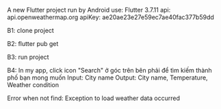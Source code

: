 A new Flutter project run by Android
use: Flutter 3.7.11 
api: api.openweathermap.org 
apiKey: ae20ae23e27e59ec7ae40fac377b59dd

B1: clone project

B2: flutter pub get

B3: run project

B4: In my app, click icon "Search" ở góc trên bên phải để tìm kiếm thành phố bạn mong muốn 
Input: City name Output: City name, Temperature, Weather condition

Error when not find: Exception to load weather data occurred





